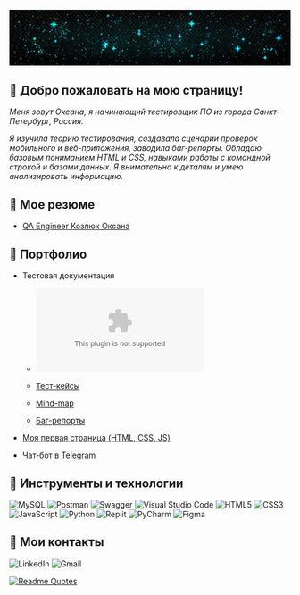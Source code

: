 [![Space](https://github.com/OksanaKZ/OksanaKZ/blob/main/pic1.jpg)](https://www.nasa.gov/mission_pages/hubble/main/index.html)

## :diamond_shape_with_a_dot_inside: Добро пожаловать на мою страницу!

*Меня зовут Оксана, я начинающий тестировщик ПО из города Санкт-Петербург, Россия.*  

*Я изучила теорию тестирования, создавала сценарии проверок мобильного и веб-приложения, заводила баг-репорты. Обладаю базовым пониманием HTML и CSS, навыками работы с командной строкой и базами данных. Я внимательна к деталям и умею анализировать информацию.*

## :diamond_shape_with_a_dot_inside:  Мое резюме

+ [QA Engineer Козлюк Оксана](https://github.com/OksanaKZ/OksanaKZ/blob/main/oksana_qa_engineer.pdf)

## :diamond_shape_with_a_dot_inside: Портфолио

+ Тестовая документация

  + ![Чек-листы](https://github.com/OksanaKZ/OksanaKZ/blob/main/checklists.xlsx)

  + [Тест-кейсы](https://github.com/OksanaKZ/OksanaKZ/blob/main/checklists.xlsx)

  + [Mind-map](https://github.com/OksanaKZ/OksanaKZ/blob/main/%D0%9A%D0%BD%D0%BE%D0%BF%D0%BA%D0%B0%20%D0%B7%D0%B0%D0%BA%D0%B0%D0%B7%D0%B0.png)

  + [Баг-репорты](https://github.com/OksanaKZ/OksanaKZ/blob/main/%D0%91%D0%B0%D0%B3-%D1%80%D0%B5%D0%BF%D0%BE%D1%80%D1%82%D1%8B_%D0%9A%D0%BE%D0%B7%D0%BB%D1%8E%D0%BA%20%D0%9E%D0%BA%D1%81%D0%B0%D0%BD%D0%B0.pdf)

+ [Моя первая страница (HTML, CSS, JS)](https://oksanakz.github.io/MyFirstPage/) 

+ [Чат-бот в Telegram]()

## :diamond_shape_with_a_dot_inside: Инструменты и технологии

![MySQL](https://img.shields.io/badge/mysql-%2300f.svg?style=for-the-badge&logo=mysql&logoColor=white)
![Postman](https://img.shields.io/badge/Postman-FF6C37?style=for-the-badge&logo=postman&logoColor=white)
![Swagger](https://img.shields.io/badge/-Swagger-%23Clojure?style=for-the-badge&logo=swagger&logoColor=white)
![Visual Studio Code](https://img.shields.io/badge/Visual%20Studio%20Code-0078d7.svg?style=for-the-badge&logo=visual-studio-code&logoColor=white)
![HTML5](https://img.shields.io/badge/html5-%23E34F26.svg?style=for-the-badge&logo=html5&logoColor=white)
![CSS3](https://img.shields.io/badge/css3-%231572B6.svg?style=for-the-badge&logo=css3&logoColor=white)
![JavaScript](https://img.shields.io/badge/javascript-%23323330.svg?style=for-the-badge&logo=javascript&logoColor=%23F7DF1E)
![Python](https://img.shields.io/badge/python-3670A0?style=for-the-badge&logo=python&logoColor=ffdd54)
![Replit](https://img.shields.io/badge/Replit-DD1200?style=for-the-badge&logo=Replit&logoColor=white)
![PyCharm](https://img.shields.io/badge/pycharm-143?style=for-the-badge&logo=pycharm&logoColor=black&color=black&labelColor=green)
![Figma](https://img.shields.io/badge/figma-%23F24E1E.svg?style=for-the-badge&logo=figma&logoColor=white)

## :diamond_shape_with_a_dot_inside: Мои контакты

![LinkedIn](https://img.shields.io/badge/linkedin-%230077B5.svg?style=for-the-badge&logo=linkedin&logoColor=white)
![Gmail](https://img.shields.io/badge/Gmail-D14836?style=for-the-badge&logo=gmail&logoColor=white)

[![Readme Quotes](https://quotes-github-readme.vercel.app/api?type=horizontal&theme=dark)](https://github.com/piyushsuthar/github-readme-quotes)
